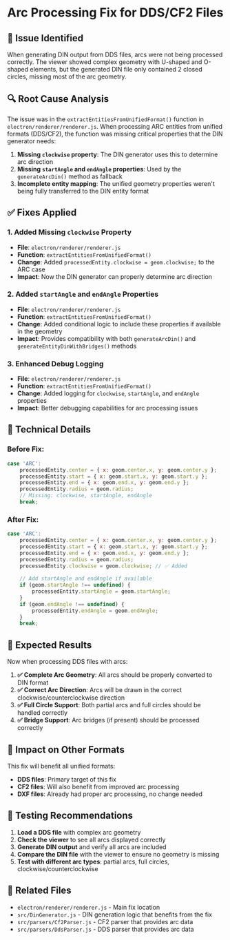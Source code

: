 # Arc Processing Fix for DDS/CF2 Files

## 🐛 **Issue Identified**

When generating DIN output from DDS files, arcs were not being processed correctly. The viewer showed complex geometry with U-shaped and O-shaped elements, but the generated DIN file only contained 2 closed circles, missing most of the arc geometry.

## 🔍 **Root Cause Analysis**

The issue was in the `extractEntitiesFromUnifiedFormat()` function in `electron/renderer/renderer.js`. When processing ARC entities from unified formats (DDS/CF2), the function was missing critical properties that the DIN generator needs:

1. **Missing `clockwise` property**: The DIN generator uses this to determine arc direction
2. **Missing `startAngle` and `endAngle` properties**: Used by the `generateArcDin()` method as fallback
3. **Incomplete entity mapping**: The unified geometry properties weren't being fully transferred to the DIN entity format

## ✅ **Fixes Applied**

### 1. **Added Missing `clockwise` Property**
- **File**: `electron/renderer/renderer.js`
- **Function**: `extractEntitiesFromUnifiedFormat()`
- **Change**: Added `processedEntity.clockwise = geom.clockwise;` to the ARC case
- **Impact**: Now the DIN generator can properly determine arc direction

### 2. **Added `startAngle` and `endAngle` Properties**
- **File**: `electron/renderer/renderer.js`
- **Function**: `extractEntitiesFromUnifiedFormat()`
- **Change**: Added conditional logic to include these properties if available in the geometry
- **Impact**: Provides compatibility with both `generateArcDin()` and `generateEntityDinWithBridges()` methods

### 3. **Enhanced Debug Logging**
- **File**: `electron/renderer/renderer.js`
- **Function**: `extractEntitiesFromUnifiedFormat()`
- **Change**: Added logging for `clockwise`, `startAngle`, and `endAngle` properties
- **Impact**: Better debugging capabilities for arc processing issues

## 🔧 **Technical Details**

### Before Fix:
```javascript
case 'ARC':
    processedEntity.center = { x: geom.center.x, y: geom.center.y };
    processedEntity.start = { x: geom.start.x, y: geom.start.y };
    processedEntity.end = { x: geom.end.x, y: geom.end.y };
    processedEntity.radius = geom.radius;
    // Missing: clockwise, startAngle, endAngle
    break;
```

### After Fix:
```javascript
case 'ARC':
    processedEntity.center = { x: geom.center.x, y: geom.center.y };
    processedEntity.start = { x: geom.start.x, y: geom.start.y };
    processedEntity.end = { x: geom.end.x, y: geom.end.y };
    processedEntity.radius = geom.radius;
    processedEntity.clockwise = geom.clockwise; // ✅ Added
    
    // Add startAngle and endAngle if available
    if (geom.startAngle !== undefined) {
        processedEntity.startAngle = geom.startAngle;
    }
    if (geom.endAngle !== undefined) {
        processedEntity.endAngle = geom.endAngle;
    }
    break;
```

## 🎯 **Expected Results**

Now when processing DDS files with arcs:

1. **✅ Complete Arc Geometry**: All arcs should be properly converted to DIN format
2. **✅ Correct Arc Direction**: Arcs will be drawn in the correct clockwise/counterclockwise direction
3. **✅ Full Circle Support**: Both partial arcs and full circles should be handled correctly
4. **✅ Bridge Support**: Arc bridges (if present) should be processed correctly

## 🔄 **Impact on Other Formats**

This fix will benefit all unified formats:
- **DDS files**: Primary target of this fix
- **CF2 files**: Will also benefit from improved arc processing
- **DXF files**: Already had proper arc processing, no change needed

## 🧪 **Testing Recommendations**

1. **Load a DDS file** with complex arc geometry
2. **Check the viewer** to see all arcs displayed correctly
3. **Generate DIN output** and verify all arcs are included
4. **Compare the DIN file** with the viewer to ensure no geometry is missing
5. **Test with different arc types**: partial arcs, full circles, clockwise/counterclockwise

## 📝 **Related Files**

- `electron/renderer/renderer.js` - Main fix location
- `src/DinGenerator.js` - DIN generation logic that benefits from the fix
- `src/parsers/Cf2Parser.js` - CF2 parser that provides arc data
- `src/parsers/DdsParser.js` - DDS parser that provides arc data
